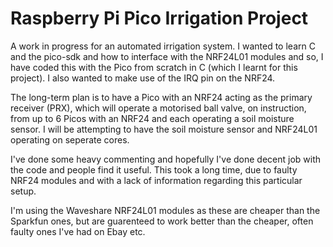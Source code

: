 # Raspberry Pi Pico Irrigation Project

A work in progress for an automated irrigation system. I wanted to learn C and the pico-sdk and how to interface with the NRF24L01 modules and so, I have coded this with the Pico from scratch in C (which I learnt for this project). I also wanted to make use of the IRQ pin on the NRF24.

The long-term plan is to have a Pico with an NRF24 acting as the primary receiver (PRX), which will operate a motorised ball valve, on instruction, from up to 6 Picos with an NRF24 and each operating a soil moisture sensor. I will be attempting to have the soil moisture sensor and NRF24L01 operating on seperate cores.

I've done some heavy commenting and hopefully I've done decent job with the code and people find it useful. This took a long time, due to faulty NRF24 modules and with a lack of information regarding this particular setup.

I'm using the Waveshare NRF24L01 modules as these are cheaper than the Sparkfun ones, but are guarenteed to work better than the cheaper, often faulty ones I've had on Ebay etc.
